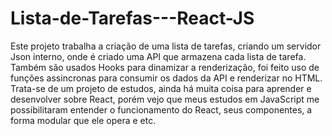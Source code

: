 # Lista-de-Tarefas---React-JS
Este projeto trabalha a criação de uma lista de tarefas, criando um servidor Json interno, onde é criado uma API que armazena cada lista de tarefa.
Também são usados Hooks para dinamizar a renderização, foi feito uso de funções assincronas para consumir os dados da API e renderizar no HTML. Trata-se de um projeto de estudos, ainda há muita coisa para aprender e desenvolver sobre React, porém vejo que meus estudos em JavaScript me possibilitaram entender o funcionamento do React, seus componentes, a forma modular que ele opera e etc.
